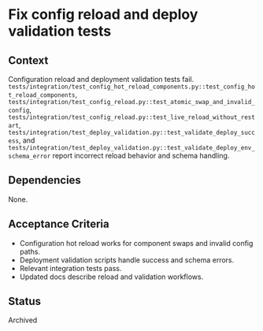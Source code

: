 # Fix config reload and deploy validation tests

## Context
Configuration reload and deployment validation tests fail.
`tests/integration/test_config_hot_reload_components.py::test_config_hot_reload_components`,
`tests/integration/test_config_reload.py::test_atomic_swap_and_invalid_config`,
`tests/integration/test_config_reload.py::test_live_reload_without_restart`,
`tests/integration/test_deploy_validation.py::test_validate_deploy_success`, and
`tests/integration/test_deploy_validation.py::test_validate_deploy_env_schema_error`
report incorrect reload behavior and schema handling.

## Dependencies
None.

## Acceptance Criteria
- Configuration hot reload works for component swaps and invalid config paths.
- Deployment validation scripts handle success and schema errors.
- Relevant integration tests pass.
- Updated docs describe reload and validation workflows.

## Status
Archived
